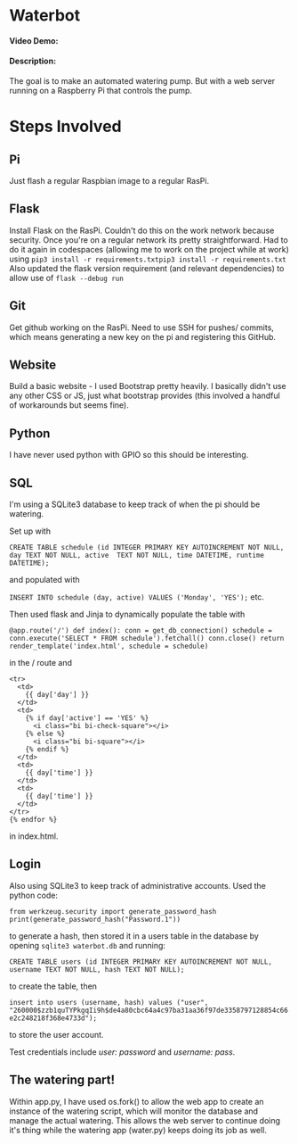 # Waterbot
#### Video Demo:  <URL HERE>
#### Description:
The goal is to make an automated watering pump. But with a web server running on a Raspberry Pi that controls the pump. 


# Steps Involved
## Pi
  Just flash a regular Raspbian image to a regular RasPi.
## Flask
  Install Flask on the RasPi. Couldn't do this on the work network because security. Once you're on a regular network its pretty straightforward.
  Had to do it again in codespaces (allowing me to work on the project while at work) using 
  `pip3 install -r requirements.txtpip3 install -r requirements.txt`
  Also updated the flask version requirement (and relevant dependencies) to allow use of `flask --debug run`
  
## Git
  Get github working on the RasPi. Need to use SSH for pushes/ commits, which means generating a new key on the pi and registering this GitHub. 
## Website
  Build a basic website - I used Bootstrap pretty heavily. I basically didn't use any other CSS or JS, just what bootstrap provides (this involved a handful of workarounds but seems fine).
## Python
  I have never used python with GPIO so this should be interesting.
## SQL
  I'm using a SQLite3 database to keep track of when the pi should be watering. 

  Set up with 

  `CREATE TABLE schedule (id INTEGER PRIMARY KEY AUTOINCREMENT NOT NULL, day TEXT NOT NULL, active  TEXT NOT NULL, time DATETIME, runtime DATETIME);` 

  and populated with 

  `INSERT INTO schedule (day, active) VALUES ('Monday', 'YES');` 
  etc. 

Then used flask and Jinja to dynamically populate the table with 

`@app.route('/')
def index():
    conn = get_db_connection()
    schedule = conn.execute('SELECT * FROM schedule').fetchall()
    conn.close()
    return render_template('index.html', schedule = schedule)`

in the / route and 

```{% for day in schedule %}
<tr>
  <td>
    {{ day['day'] }}
  </td>
  <td>
    {% if day['active'] == 'YES' %}
      <i class="bi bi-check-square"></i>
    {% else %}
      <i class="bi bi-square"></i>
    {% endif %}
  </td>
  <td>
    {{ day['time'] }}
  </td>
  <td>
    {{ day['time'] }}
  </td>
</tr>
{% endfor %}
```  
in index.html.

## Login
  Also using SQLite3 to keep track of administrative accounts. 
  Used the python code:
  
`from werkzeug.security import generate_password_hash
print(generate_password_hash("Password.1"))`

to generate a hash, then stored it in a users table in the database by opening `sqlite3 waterbot.db` and running:

`CREATE TABLE users (id INTEGER PRIMARY KEY AUTOINCREMENT NOT NULL, username TEXT NOT NULL, hash TEXT NOT NULL);`

to create the table, then

`insert into users (username, hash) values ("user", "260000$zzb1quTYPkgqIi9h$de4a80cbc64a4c97ba31aa36f97de3358797128854c66e2c248218f368e4733d");`

to store the user account. 

Test credentials include *user: password* and *username: pass*.

## The watering part!

Within app.py, I have used os.fork() to allow the web app to create an instance of the watering script, which will monitor the database and manage the actual watering. This allows the web server to continue doing it's thing while the watering app (water.py) keeps doing its job as well. 

